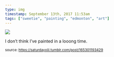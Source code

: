 ```yaml
---
type: img
timestamp: September 13th, 2017 11:53am
tags: ["sweetie", "painting", "edmonton", "art"]
---
```

<img src="https://saturdayxiii.github.io/media/165301193429.jpg"/>
                                                                                          
I don’t think I’ve painted in a looong time.
 
                                    
                
                
                
                
                                
<small>source: https://saturdayxiii.tumblr.com/post/165301193429</small>